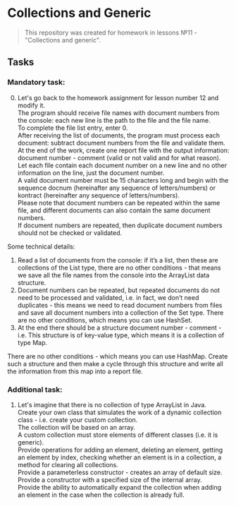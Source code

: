 # Collections and Generic
>This repository was created for homework in lessons №11 - "Collections and generic".
## Tasks

### Mandatory task:  
0. Let's go back to the homework assignment for lesson number 12 and modify it.  
  The program should receive file names with document numbers from the console: each new line is the path to the file and the file name.  
  To complete the file list entry, enter 0.  
  After receiving the list of documents, the program must process each document: subtract document numbers from the file and validate them.  
  At the end of the work, create one report file with the output information: document number - comment (valid or not valid and for what reason).  
  Let each file contain each document number on a new line and no other information on the line, just the document number.  
  A valid document number must be 15 characters long and begin with the sequence docnum (hereinafter any sequence of letters/numbers) or kontract (hereinafter any sequence of letters/numbers).  
  Please note that document numbers can be repeated within the same file, and different documents can also contain the same document numbers.  
  If document numbers are repeated, then duplicate document numbers should not be checked or validated.

  Some technical details:  
  1) Read a list of documents from the console: if it’s a list, then these are collections of the List type, there are no other conditions - that means we save all the file names from the console into the ArrayList data structure.   
  2) Document numbers can be repeated, but repeated documents do not need to be processed and validated, i.e. in fact, we don’t need duplicates - this means we need to read document numbers from files and save all document numbers into a collection of the Set type. There     are no other conditions, which means you can use HashSet.  
  3) At the end there should be a structure document number - comment - i.e. This structure is of key-value type, which means it is a collection of type Map.  
   
  There are no other conditions - which means you can use HashMap. Create such a structure and then make a cycle through this structure and write all the information from this map into a report file.  

### Additional task:  
1. Let's imagine that there is no collection of type ArrayList in Java.  
   Create your own class that simulates the work of a dynamic collection class - i.e. create your custom collection.  
   The collection will be based on an array.  
   A custom collection must store elements of different classes (i.e. it is generic).   
   Provide operations for adding an element, deleting an element, getting an element by index, checking whether an element is in a collection, a method for clearing all collections.  
   Provide a parameterless constructor - creates an array of default size.  
   Provide a constructor with a specified size of the internal array.  
   Provide the ability to automatically expand the collection when adding an element in the case when the collection is already full.  
